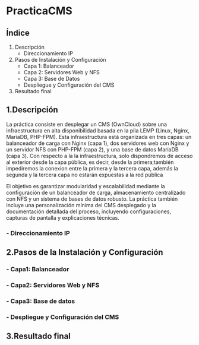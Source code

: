 # PracticaCMS 

## Índice
1. Descripción
    - Direccionamiento IP  
2. Pasos de Instalación y Configuración  
    - Capa 1: Balanceador 
    - Capa 2: Servidores Web y NFS  
    - Capa 3: Base de Datos 
    - Despliegue y Configuración del CMS
3. Resultado final


## 1.Descripción

La práctica consiste en desplegar un CMS (OwnCloud) sobre una infraestructura en alta disponibilidad basada en la pila LEMP (Linux, Nginx, MariaDB, PHP-FPM). Esta infraestructura está organizada en tres capas: un balanceador de carga con Nginx (capa 1), dos servidores web con Nginx y un servidor NFS con PHP-FPM (capa 2), y una base de datos MariaDB (capa 3). Con respecto a la la infraestructura, solo dispondremos de acceso al exterior desde la capa pública, es decir, desde la primera;también impediremos la conexion entre la primera y la tercera capa, además la segunda y la tercera capa no estarán expuestas a la red pública

El objetivo es garantizar modularidad y escalabilidad mediante la configuración de un balanceador de carga, almacenamiento centralizado con NFS y un sistema de bases de datos robusto. La práctica también incluye una personalización mínima del CMS desplegado y la documentación detallada del proceso, incluyendo configuraciones, capturas de pantalla y explicaciones técnicas.

### - Direccionamiento IP

## 2.Pasos de la Instalación y Configuración

### - Capa1: Balanceador

### - Capa2: Servidores Web y NFS

### - Capa3: Base de datos

### - Despliegue y Configuración del CMS

## 3.Resultado final

